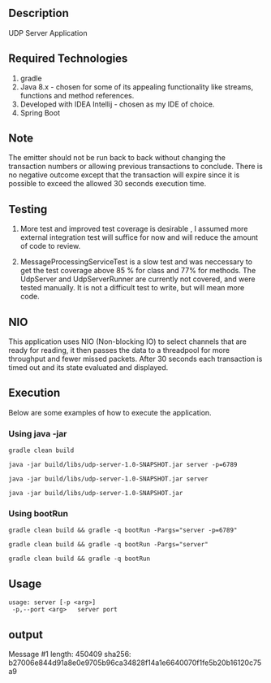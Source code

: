 ## Description

UDP Server Application

## Required Technologies
1. gradle
2. Java 8.x - chosen for some of its appealing functionality like streams, functions and method references.
3. Developed with IDEA Intellij - chosen as my IDE of choice.
4. Spring Boot

## Note

The emitter should not be run back to back without changing the transaction numbers or allowing previous transactions to
conclude. There is no negative outcome except that the transaction will expire since it is possible to exceed the allowed
30 seconds execution time.

## Testing

1. More test and improved test coverage is desirable , I assumed more external integration
test will suffice for now and will reduce the amount of code to review.

2. MessageProcessingServiceTest is a slow test and was neccessary to get the
test coverage above 85 % for class  and 77% for methods. The UdpServer and
UdpServerRunner are currently not covered, and were tested manually.
It is not a difficult test to write, but will mean more code.


## NIO

This application uses NIO (Non-blocking IO) to select channels that are ready for reading, it then passes the data to a threadpool for more
throughput and fewer missed packets. After 30 seconds each transaction is timed out and its state evaluated and displayed.

## Execution
Below are some examples of how to execute the application.

### Using java -jar

```
gradle clean build
```


```
java -jar build/libs/udp-server-1.0-SNAPSHOT.jar server -p=6789

```


```
java -jar build/libs/udp-server-1.0-SNAPSHOT.jar server
```

```
java -jar build/libs/udp-server-1.0-SNAPSHOT.jar
```


### Using bootRun

```
gradle clean build && gradle -q bootRun -Pargs="server -p=6789"
```

```
gradle clean build && gradle -q bootRun -Pargs="server"

```

```
gradle clean build && gradle -q bootRun
```


## Usage
```
usage: server [-p <arg>]
 -p,--port <arg>   server port

```

## output
Message #1 length: 450409 sha256: b27006e844d91a8e0e9705b96ca34828f14a1e6640070f1fe5b20b16120c75a9